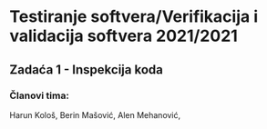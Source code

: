 # Testiranje softvera/Verifikacija i validacija softvera 2021/2021

## Zadaća 1 - Inspekcija koda
### Članovi tima:
Harun Kološ,
Berin Mašović,
Alen Mehanović,



